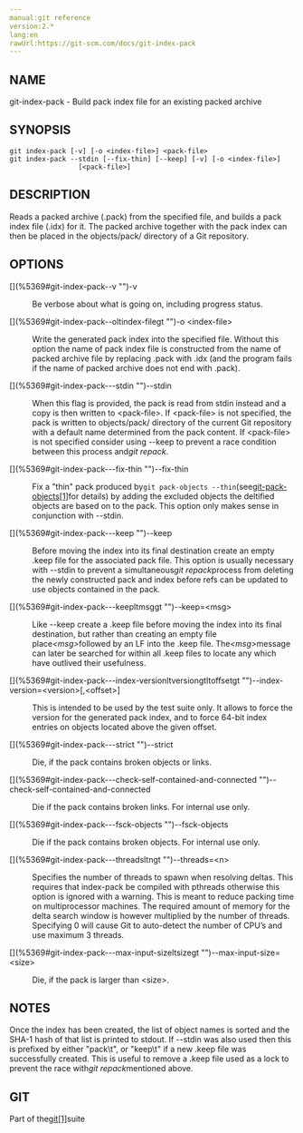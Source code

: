 ```yaml
---
manual:git reference
version:2.*
lang:en
rawUrl:https://git-scm.com/docs/git-index-pack
---
```



## [](%5369#_name "")NAME<a name="_name"></a>


git-index-pack - Build pack index file for an existing packed archive





## [](%5369#_synopsis "")SYNOPSIS<a name="_synopsis"></a>

```
git index-pack [-v] [-o <index-file>] <pack-file>
git index-pack --stdin [--fix-thin] [--keep] [-v] [-o <index-file>]
                 [<pack-file>]
```




## [](%5369#_description "")DESCRIPTION<a name="_description"></a>


Reads a packed archive (.pack) from the specified file, and builds a pack index file (.idx) for it. The packed archive together with the pack index can then be placed in the objects/pack/ directory of a Git repository.





## [](%5369#_options "")OPTIONS<a name="_options"></a>
<dl><dt id='git-index-pack--v'>[](%5369#git-index-pack--v "")-v</dt><dd>

Be verbose about what is going on, including progress status.

</dd><dt id='git-index-pack--oltindex-filegt'>[](%5369#git-index-pack--oltindex-filegt "")-o &lt;index-file&gt;</dt><dd>

Write the generated pack index into the specified file. Without this option the name of pack index file is constructed from the name of packed archive file by replacing .pack with .idx (and the program fails if the name of packed archive does not end with .pack).

</dd><dt id='git-index-pack---stdin'>[](%5369#git-index-pack---stdin "")--stdin</dt><dd>

When this flag is provided, the pack is read from stdin instead and a copy is then written to &lt;pack-file&gt;. If &lt;pack-file&gt; is not specified, the pack is written to objects/pack/ directory of the current Git repository with a default name determined from the pack content. If &lt;pack-file&gt; is not specified consider using --keep to prevent a race condition between this process and<em>git repack</em>.

</dd><dt id='git-index-pack---fix-thin'>[](%5369#git-index-pack---fix-thin "")--fix-thin</dt><dd>

Fix a &quot;thin&quot; pack produced by`git pack-objects --thin`(see[git-pack-objects[1]](%5380  "")for details) by adding the excluded objects the deltified objects are based on to the pack. This option only makes sense in conjunction with --stdin.

</dd><dt id='git-index-pack---keep'>[](%5369#git-index-pack---keep "")--keep</dt><dd>

Before moving the index into its final destination create an empty .keep file for the associated pack file. This option is usually necessary with --stdin to prevent a simultaneous<em>git repack</em>process from deleting the newly constructed pack and index before refs can be updated to use objects contained in the pack.

</dd><dt id='git-index-pack---keepltmsggt'>[](%5369#git-index-pack---keepltmsggt "")--keep=&lt;msg&gt;</dt><dd>

Like --keep create a .keep file before moving the index into its final destination, but rather than creating an empty file place<em>&lt;msg&gt;</em>followed by an LF into the .keep file. The<em>&lt;msg&gt;</em>message can later be searched for within all .keep files to locate any which have outlived their usefulness.

</dd><dt id='git-index-pack---index-versionltversiongtltoffsetgt'>[](%5369#git-index-pack---index-versionltversiongtltoffsetgt "")--index-version=&lt;version&gt;[,&lt;offset&gt;]</dt><dd>

This is intended to be used by the test suite only. It allows to force the version for the generated pack index, and to force 64-bit index entries on objects located above the given offset.

</dd><dt id='git-index-pack---strict'>[](%5369#git-index-pack---strict "")--strict</dt><dd>

Die, if the pack contains broken objects or links.

</dd><dt id='git-index-pack---check-self-contained-and-connected'>[](%5369#git-index-pack---check-self-contained-and-connected "")--check-self-contained-and-connected</dt><dd>

Die if the pack contains broken links. For internal use only.

</dd><dt id='git-index-pack---fsck-objects'>[](%5369#git-index-pack---fsck-objects "")--fsck-objects</dt><dd>

Die if the pack contains broken objects. For internal use only.

</dd><dt id='git-index-pack---threadsltngt'>[](%5369#git-index-pack---threadsltngt "")--threads=&lt;n&gt;</dt><dd>

Specifies the number of threads to spawn when resolving deltas. This requires that index-pack be compiled with pthreads otherwise this option is ignored with a warning. This is meant to reduce packing time on multiprocessor machines. The required amount of memory for the delta search window is however multiplied by the number of threads. Specifying 0 will cause Git to auto-detect the number of CPU’s and use maximum 3 threads.

</dd><dt id='git-index-pack---max-input-sizeltsizegt'>[](%5369#git-index-pack---max-input-sizeltsizegt "")--max-input-size=&lt;size&gt;</dt><dd>

Die, if the pack is larger than &lt;size&gt;.

</dd></dl>



## [](%5369#_notes "")NOTES<a name="_notes"></a>


Once the index has been created, the list of object names is sorted and the SHA-1 hash of that list is printed to stdout. If --stdin was also used then this is prefixed by either &quot;pack\t&quot;, or &quot;keep\t&quot; if a new .keep file was successfully created. This is useful to remove a .keep file used as a lock to prevent the race with<em>git repack</em>mentioned above.





## [](%5369#_git "")GIT<a name="_git"></a>


Part of the[git[1]](%2248  "")suite






